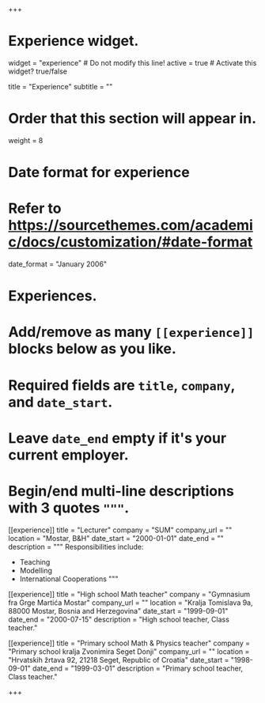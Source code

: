 +++
# Experience widget.
widget = "experience"  # Do not modify this line!
active = true  # Activate this widget? true/false

title = "Experience"
subtitle = ""

# Order that this section will appear in.
weight = 8

# Date format for experience
#   Refer to https://sourcethemes.com/academic/docs/customization/#date-format
date_format = "January 2006"

# Experiences.
#   Add/remove as many `[[experience]]` blocks below as you like.
#   Required fields are `title`, `company`, and `date_start`.
#   Leave `date_end` empty if it's your current employer.
#   Begin/end multi-line descriptions with 3 quotes `"""`.
[[experience]]
  title = "Lecturer"
  company = "SUM"
  company_url = ""
  location = "Mostar, B&H"
  date_start = "2000-01-01"
  date_end = ""
  description = """
  Responsibilities include:
  
  * Teaching
  * Modelling
  * International Cooperations
  """

[[experience]]
  title = "High school Math teacher"
  company = "Gymnasium fra Grge Martića Mostar"
  company_url = ""
  location = "Kralja Tomislava 9a, 88000 Mostar, Bosnia and Herzegovina"
  date_start = "1999-09-01"
  date_end = "2000-07-15"
  description = "High school teacher, Class teacher."
  
  [[experience]]
  title = "Primary school Math & Physics teacher"
  company = "Primary school kralja Zvonimira Seget Donji"
  company_url = ""
  location = "Hrvatskih žrtava 92, 21218 Seget, Republic of Croatia"
  date_start = "1998-09-01"
  date_end = "1999-03-01"
  description = "Primary school teacher, Class teacher."

+++
